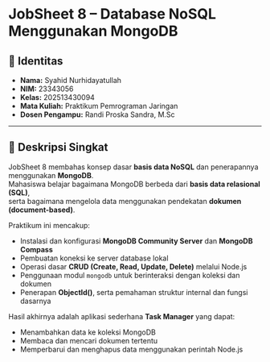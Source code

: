 # JobSheet 8 – Database NoSQL Menggunakan MongoDB

## 🪪 Identitas

- **Nama:** Syahid Nurhidayatullah
- **NIM:** 23343056
- **Kelas:** 202513430094
- **Mata Kuliah:** Praktikum Pemrograman Jaringan
- **Dosen Pengampu:** Randi Proska Sandra, M.Sc

---

## 📖 Deskripsi Singkat

JobSheet 8 membahas konsep dasar **basis data NoSQL** dan penerapannya menggunakan **MongoDB**.  
Mahasiswa belajar bagaimana MongoDB berbeda dari **basis data relasional (SQL)**,  
serta bagaimana mengelola data menggunakan pendekatan **dokumen (document-based)**.

Praktikum ini mencakup:

- Instalasi dan konfigurasi **MongoDB Community Server** dan **MongoDB Compass**
- Pembuatan koneksi ke server database lokal
- Operasi dasar **CRUD (Create, Read, Update, Delete)** melalui Node.js
- Penggunaan modul `mongodb` untuk berinteraksi dengan koleksi dan dokumen
- Penerapan **ObjectId()**, serta pemahaman struktur internal dan fungsi dasarnya

Hasil akhirnya adalah aplikasi sederhana **Task Manager** yang dapat:

- Menambahkan data ke koleksi MongoDB
- Membaca dan mencari dokumen tertentu
- Memperbarui dan menghapus data menggunakan perintah Node.js
